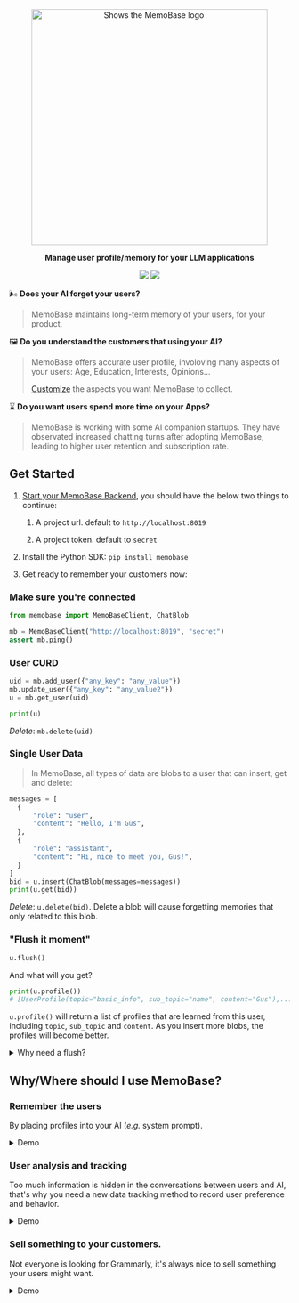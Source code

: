 <div align="center">
    <a href="https://memobase.io">
    <picture>
      <source media="(prefers-color-scheme: dark)" srcset="https://assets.memodb.io/memobase-dark.svg">
      <img alt="Shows the MemoBase logo" src="https://assets.memodb.io/memobase-light.svg" width="424">
    </picture>
  </a>
  <p><strong>Manage user profile/memory for your LLM applications</strong></p>
  <p>
    <img src="https://img.shields.io/badge/python->=3.11-blue">
    <a href="https://pypi.org/project/memobase/">
      <img src="https://img.shields.io/pypi/v/memobase.svg">
    </a>
  </p>
</div>


🌬️ **Does your AI forget your users?** 


> MemoBase maintains long-term memory of your users, for your product.

🖼️ **Do you understand the customers that using your AI?** 

> MemoBase offers accurate user profile, involoving many aspects of your users: Age, Education, Interests, Opinions...
> 
> [Customize](./src/server/readme.md/#Customization) the aspects you want MemoBase to collect.

⌛️ **Do you want users spend more time on your Apps?** 

> MemoBase is working with some AI companion startups. They have observated increased chatting turns after adopting MemoBase, leading to higher user retention and subscription rate.



## Get Started

1. [Start your MemoBase Backend](./src/server/readme.md), you should have the below two things to continue:
   1. A project url. default to `http://localhost:8019` 

   2. A project token. default to `secret`

2. Install the Python SDK: `pip install memobase`

3. Get ready to remember your customers now:

### Make sure you're connected

 ```python
 from memobase import MemoBaseClient, ChatBlob
 
 mb = MemoBaseClient("http://localhost:8019", "secret")
 assert mb.ping()
 ```

### User CURD

```python
uid = mb.add_user({"any_key": "any_value"})
mb.update_user({"any_key": "any_value2"})
u = mb.get_user(uid)

print(u)
```

*Delete*: `mb.delete(uid)`

### Single User Data

> In MemoBase, all types of data are blobs to a user that can insert, get and delete:

```python
messages = [
  {
      "role": "user",
      "content": "Hello, I'm Gus",
  },
  {
      "role": "assistant",
      "content": "Hi, nice to meet you, Gus!",
  }
]
bid = u.insert(ChatBlob(messages=messages))
print(u.get(bid))
```

*Delete*: `u.delete(bid)`. Delete a blob will cause forgetting memories that only related to this blob.

### "Flush it moment"

```python
u.flush()
```

And what will you get?

```python
print(u.profile())
# [UserProfile(topic="basic_info", sub_topic="name", content="Gus"),...]
```

`u.profile()` will return a list of profiles that are learned from this user, including `topic`, `sub_topic` and `content`. As you insert more blobs, the profiles will become better.

<details>
<summary> Why need a flush?</summary>

In MemoBase, we don't memoize users in [hot path](https://langchain-ai.github.io/langgraph/concepts/memory/#writing-memories-in-the-hot-path). We use buffer zones for the recent inserted blobs.

When the buffer zone is too large (*e.g.* 1024 tokens) or idle for a long time (*e.g.* 1 hour), MemoBase will flush the whole buffer into the memory. 
Or you can just manually decide when to flush (*e.g.* A chat session is closed in your App)
</details>



## Why/Where should I use MemoBase?

### Remember the users 

By placing profiles into your AI (*e.g.* system prompt).

<details>
<summary>Demo</summary>


```python
PROFILES = "\n".join([p.describe for p in u.profile()])

print(PROFILES)
# basic_info: name - Gus
# basic_info: age - 25
# ...
# interest: foods - Mexican cuisine
# psychological: goals - Build something that maybe useful
# ...
```

</details>

### User analysis and tracking

Too much information is hidden in the conversations between users and AI, that's why you need a new data tracking method to record user preference and behavior.

<details>
<summary>Demo</summary>


```python
PROFILES = u.profile()

def under_age_30(p):
  return p.sub_topic == "age" and int(p.content) < 30

def love_cat(p):
  return p.topic == "interest" and p.sub_topic == "pets" and "cat" in p.content

is_user_under_30 = (
    len([p for p in profiles if under_age_30(p)]) > 0
)
is_user_love_cat = (
  len([p for p in profiles if love_cat(p)]) > 0
)                       
...
```
</details>

### Sell something to your customers.  

Not everyone is looking for Grammarly, it's always nice to sell something your users might want. 

<details>
<summary>Demo</summary>


```python
def pick_an_ad(profiles):
  work_titles = [p for p in profiles if p.topic=="work" and p.sub_topic=="title"]
  if not len(work_titles):
    return None
  wt = work_titles[0].content
  if wt == "Software Engineer":
    return "Deep Learning Stuff"
  elif wt == "some job":
    return "some ads"
  ...
```
</details>